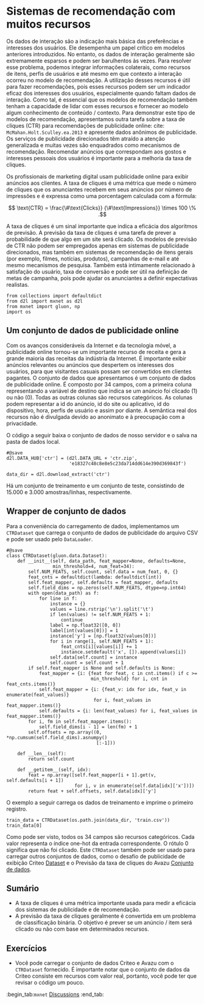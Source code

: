 # Sistemas de recomendação com muitos recursos


Os dados de interação são a indicação mais básica das preferências e interesses dos usuários. Ele desempenha um papel crítico em modelos anteriores introduzidos. No entanto, os dados de interação geralmente são extremamente esparsos e podem ser barulhentos às vezes. Para resolver esse problema, podemos integrar informações colaterais, como recursos de itens, perfis de usuários e até mesmo em que contexto a interação ocorreu no modelo de recomendação. A utilização desses recursos é útil para fazer recomendações, pois esses recursos podem ser um indicador eficaz dos interesses dos usuários, especialmente quando faltam dados de interação. Como tal, é essencial que os modelos de recomendação também tenham a capacidade de lidar com esses recursos e fornecer ao modelo algum conhecimento de conteúdo / contexto. Para demonstrar este tipo de modelos de recomendação, apresentamos outra tarefa sobre a taxa de cliques (CTR) para recomendações de publicidade online: cite: `McMahan.Holt.Sculley.ea.2013` e apresente dados anônimos de publicidade. Os serviços de publicidade direcionados têm atraído a atenção generalizada e muitas vezes são enquadrados como mecanismos de recomendação. Recomendar anúncios que correspondam aos gostos e interesses pessoais dos usuários é importante para a melhoria da taxa de cliques.


Os profissionais de marketing digital usam publicidade online para exibir anúncios aos clientes. A taxa de cliques é uma métrica que mede o número de cliques que os anunciantes recebem em seus anúncios por número de impressões e é expressa como uma porcentagem calculada com a fórmula:

$$ \text{CTR} = \frac{\#\text{Clicks}} {\#\text{Impressions}} \times 100 \% .$$

A taxa de cliques é um sinal importante que indica a eficácia dos algoritmos de previsão. A previsão da taxa de cliques é uma tarefa de prever a probabilidade de que algo em um site será clicado. Os modelos de previsão de CTR não podem ser empregados apenas em sistemas de publicidade direcionados, mas também em sistemas de recomendação de itens gerais (por exemplo, filmes, notícias, produtos), campanhas de e-mail e até mesmo mecanismos de pesquisa. Também está intimamente relacionado à satisfação do usuário, taxa de conversão e pode ser útil na definição de metas de campanha, pois pode ajudar os anunciantes a definir expectativas realistas.

```{.python .input}
from collections import defaultdict
from d2l import mxnet as d2l
from mxnet import gluon, np
import os
```

## Um conjunto de dados de publicidade online


Com os avanços consideráveis da Internet e da tecnologia móvel, a publicidade online tornou-se um importante recurso de receita e gera a grande maioria das receitas da indústria da Internet. É importante exibir anúncios relevantes ou anúncios que despertem os interesses dos usuários, para que visitantes casuais possam ser convertidos em clientes pagantes. O conjunto de dados que apresentamos é um conjunto de dados de publicidade online. É composto por 34 campos, com a primeira coluna representando a variável de destino que indica se um anúncio foi clicado (1) ou não (0). Todas as outras colunas são recursos categóricos. As colunas podem representar a id do anúncio, id do site ou aplicativo, id do dispositivo, hora, perfis de usuário e assim por diante. A semântica real dos recursos não é divulgada devido ao anonimato e à preocupação com a privacidade.

O código a seguir baixa o conjunto de dados de nosso servidor e o salva na pasta de dados local.

```{.python .input  n=15}
#@save
d2l.DATA_HUB['ctr'] = (d2l.DATA_URL + 'ctr.zip',
                       'e18327c48c8e8e5c23da714dd614e390d369843f')

data_dir = d2l.download_extract('ctr')
```

Há um conjunto de treinamento e um conjunto de teste, consistindo de 15.000 e 3.000 amostras/linhas, respectivamente.

## Wrapper de conjunto de dados

Para a conveniência do carregamento de dados, implementamos um `CTRDataset` que carrega o conjunto de dados de publicidade do arquivo CSV e pode ser usado pelo `DataLoader`.

```{.python .input  n=13}
#@save
class CTRDataset(gluon.data.Dataset):
    def __init__(self, data_path, feat_mapper=None, defaults=None,
                 min_threshold=4, num_feat=34):
        self.NUM_FEATS, self.count, self.data = num_feat, 0, {}
        feat_cnts = defaultdict(lambda: defaultdict(int))
        self.feat_mapper, self.defaults = feat_mapper, defaults
        self.field_dims = np.zeros(self.NUM_FEATS, dtype=np.int64)
        with open(data_path) as f:
            for line in f:
                instance = {}
                values = line.rstrip('\n').split('\t')
                if len(values) != self.NUM_FEATS + 1:
                    continue
                label = np.float32([0, 0])
                label[int(values[0])] = 1
                instance['y'] = [np.float32(values[0])]
                for i in range(1, self.NUM_FEATS + 1):
                    feat_cnts[i][values[i]] += 1
                    instance.setdefault('x', []).append(values[i])
                self.data[self.count] = instance
                self.count = self.count + 1
        if self.feat_mapper is None and self.defaults is None:
            feat_mapper = {i: {feat for feat, c in cnt.items() if c >=
                               min_threshold} for i, cnt in feat_cnts.items()}
            self.feat_mapper = {i: {feat_v: idx for idx, feat_v in enumerate(feat_values)}
                                for i, feat_values in feat_mapper.items()}
            self.defaults = {i: len(feat_values) for i, feat_values in feat_mapper.items()}
        for i, fm in self.feat_mapper.items():
            self.field_dims[i - 1] = len(fm) + 1
        self.offsets = np.array((0, *np.cumsum(self.field_dims).asnumpy()
                                 [:-1]))
        
    def __len__(self):
        return self.count
    
    def __getitem__(self, idx):
        feat = np.array([self.feat_mapper[i + 1].get(v, self.defaults[i + 1])
                         for i, v in enumerate(self.data[idx]['x'])])
        return feat + self.offsets, self.data[idx]['y']
```

O exemplo a seguir carrega os dados de treinamento e imprime o primeiro registro.

```{.python .input  n=16}
train_data = CTRDataset(os.path.join(data_dir, 'train.csv'))
train_data[0]
```

Como pode ser visto, todos os 34 campos são recursos categóricos. Cada valor representa o índice one-hot da entrada correspondente. O rótulo $0$ significa que não foi clicado. Este `CTRDataset` também pode ser usado para carregar outros conjuntos de dados, como o desafio de publicidade de exibição Criteo [Dataset](https://labs.criteo.com/2014/02/kaggle-display-advertising-challenge-dataset/) e o Previsão da taxa de cliques do Avazu [Conjunto de dados](https://www.kaggle.com/c/avazu-ctr-prediction).

## Sumário

* A taxa de cliques é uma métrica importante usada para medir a eficácia dos sistemas de publicidade e de recomendação.
* A previsão da taxa de cliques geralmente é convertida em um problema de classificação binária. O objetivo é prever se um anúncio / item será clicado ou não com base em determinados recursos.

## Exercícios

* Você pode carregar o conjunto de dados Criteo e Avazu com o `CTRDataset` fornecido. É importante notar que o conjunto de dados da Criteo consiste em recursos com valor real, portanto, você pode ter que revisar o código um pouco.

:begin_tab:`mxnet`
[Discussions](https://discuss.d2l.ai/t/405)
:end_tab:
<!--stackedit_data:
eyJoaXN0b3J5IjpbLTYyNzAzNTk4NSwtMjAzMzQ4MTc0NV19
-->